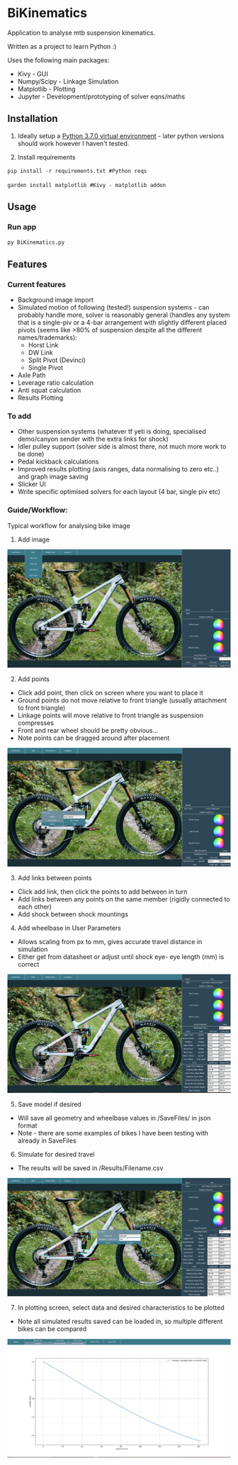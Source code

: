 # BiKinematics
Application to analyse mtb suspension kinematics.

Written as a project to learn Python :)

Uses the following main packages:
* Kivy - GUI
* Numpy/Scipy - Linkage Simulation
* Matplotlib - Plotting
* Jupyter - Development/prototyping of solver eqns/maths

## Installation

1. Ideally setup a [Python 3.7.0 virtual environment](https://medium.com/swlh/how-to-run-a-different-version-of-python-from-your-terminal-fe744276ff22) - later python versions should work however I haven't tested.

1. Install requirements

```
pip install -r requirements.txt #Python reqs
  
garden install matplotlib #Kivy - matplotlib addon
```
## Usage
### Run app

```
py BiKinematics.py
```

## Features
### Current features 
- Background image import
- Simulated motion of following (tested!) suspension systems - can probably handle more, solver is reasonably general (handles any system that is a single-piv or a 4-bar arrangement with slightly different placed pivots (seems like >80% of suspension despite all the different names/trademarks):
  - Horst Link
  - DW Link
  - Split Pivot (Devinci)
  - Single Pivot
- Axle Path 
- Leverage ratio calculation
- Anti squat calculation
- Results Plotting 

### To add
- Other suspension systems (whatever tf yeti is doing, specialised demo/canyon sender with the extra links for shock)
- Idler pulley support (solver side is almost there, not much more work to be done)
- Pedal kickback calculations
- Improved results plotting (axis ranges, data normalising to zero etc..) and graph image saving
- Slicker UI
- Write specific optimised solvers for each layout (4 bar, single piv etc)

### Guide/Workflow:
Typical workflow for analysing bike image

1. Add image
<img src = ReadmeImages/AddImage.PNG>

2. Add points
- Click add point, then click on screen where you want to place it
- Ground points do not move relative to front triangle (usually attachment to front triangle)
- Linkage points will move relative to front triangle as suspension compresses
- Front and rear wheel should be pretty obvious...
- Note points can be dragged around after placement

<img src = ReadmeImages/AddPoint.PNG>

3. Add links between points
- Click add link, then click the points to add between in turn
- Add links between any points on the same member (rigidly connected to each other)
- Add shock between shock mountings

4. Add wheelbase in User Parameters
- Allows scaling from px to mm, gives accurate travel distance in simulation
- Either get from datasheet or adjust until shock eye- eye length (mm) is correct
<img src = ReadmeImages/Bike.PNG>

5. Save model if desired
- Will save all geometry and wheelbase values in /SaveFiles/ in json format
- Note - there are some examples of bikes I have been testing with already in SaveFiles

6. Simulate for desired travel
- The results will be saved in /Results/Filename.csv
<img src = ReadmeImages/SimMenu.PNG>

7. In plotting screen, select data and desired characteristics to be plotted
- Note all simulated results saved can be loaded in, so multiple different bikes can be compared
<img src = ReadmeImages/Plot.PNG>



